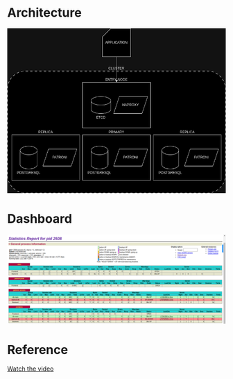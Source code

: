 
# Architecture

![Patroni Architecture](./Patroni.png)

# Dashboard

![Dashboard](./dashboard.png)

# Reference

[Watch the video](https://youtu.be/J0ErkLo2b1E?si=C-WD2_TThT9yxvYd)
